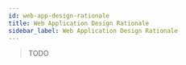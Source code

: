 ```yaml
---
id: web-app-design-rationale
title: Web Application Design Rationale
sidebar_label: Web Application Design Rationale
---
```


> TODO
